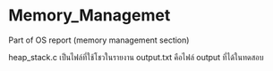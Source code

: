 # Memory_Managemet
Part of OS report (memory management section)

heap_stack.c เป็นไฟล์ที่ใช้โชวในรายงาน
output.txt คือไฟล์ output ที่ได้ในทดสอบ